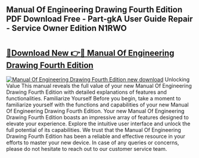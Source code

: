 ## Manual Of Engineering Drawing Fourth Edition PDF Download Free - Part-gkA User Guide Repair - Service Owner Edition N1RWO

# <h2><a href="http://cf25695.oget.top/?id=Manual+Of+Engineering+Drawing+Fourth+Edition">🔗Download New 👉🔴 Manual Of Engineering Drawing Fourth Edition</a></h2>

[![Manual Of Engineering Drawing Fourth Edition new download](https://i.imgur.com/5g1atiW.png)](http://cf25695.oget.top/?id=Manual+Of+Engineering+Drawing+Fourth+Edition)
Unlocking Value This manual reveals the full value of your new Manual Of Engineering Drawing Fourth Edition with detailed explanations of features and functionalities. Familiarize Yourself Before you begin, take a moment to familiarize yourself with the functions and capabilities of your new Manual Of Engineering Drawing Fourth Edition. Your new Manual Of Engineering Drawing Fourth Edition boasts an impressive array of features designed to elevate your experience. Explore the intuitive user interface and unlock the full potential of its capabilities. We trust that the Manual Of Engineering Drawing Fourth Edition has been a reliable and effective resource in your efforts to master your new device. In case of any queries or concerns, please do not hesitate to reach out to our customer service team.
